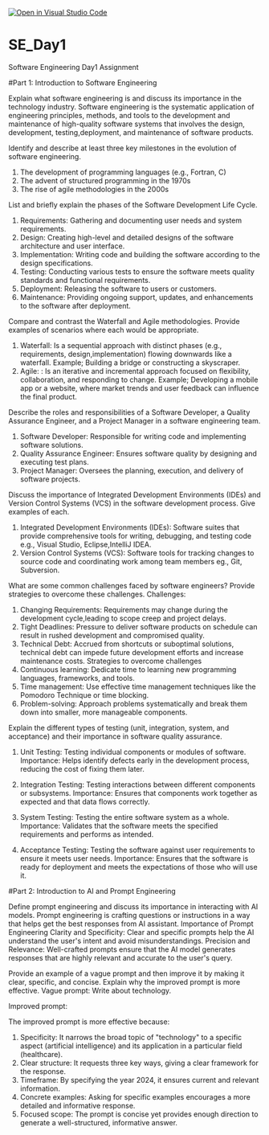 [![Open in Visual Studio Code](https://classroom.github.com/assets/open-in-vscode-2e0aaae1b6195c2367325f4f02e2d04e9abb55f0b24a779b69b11b9e10269abc.svg)](https://classroom.github.com/online_ide?assignment_repo_id=15590207&assignment_repo_type=AssignmentRepo)
# SE_Day1
Software Engineering Day1 Assignment

#Part 1: Introduction to Software Engineering

Explain what software engineering is and discuss its importance in the technology industry.
 Software engineering is the systematic application of engineering principles, methods, and tools to the development and maintenance of high-quality software systems that  involves the design, development, testing,deployment, and maintenance of software products.

Identify and describe at least three key milestones in the evolution of software engineering.
1. The development of programming languages (e.g., Fortran, C)
2. The advent of structured programming in the 1970s
3. The rise of agile methodologies in the 2000s

List and briefly explain the phases of the Software Development Life Cycle.
1. Requirements: Gathering and documenting user needs and system requirements.
2. Design: Creating high-level and detailed designs of the software architecture and user interface.
3. Implementation: Writing code and building the software according to the design specifications.
4. Testing: Conducting various tests to ensure the software meets quality standards and functional    requirements.
5. Deployment: Releasing the software to users or customers.
6. Maintenance: Providing ongoing support, updates, and enhancements to the software after deployment.

Compare and contrast the Waterfall and Agile methodologies. Provide examples of scenarios where each would be appropriate.
1. Waterfall: Is a sequential approach with distinct phases (e.g., requirements, design,implementation) flowing downwards like a waterfall. Example; Building a bridge or constructing a skyscraper.
2. Agile: : Is an iterative and incremental approach focused on flexibility, collaboration, and responding to change.
Example; Developing a mobile app or a website, where market trends and user feedback can influence the final product.


Describe the roles and responsibilities of a Software Developer, a Quality Assurance Engineer, and a Project Manager in a software engineering team.
1.  Software Developer: Responsible for writing code and implementing software solutions.
2. Quality Assurance Engineer: Ensures software quality by designing and executing test plans.
3. Project Manager: Oversees the planning, execution, and delivery of software projects.


Discuss the importance of Integrated Development Environments (IDEs) and Version Control Systems (VCS) in the software development process. Give examples of each.
1. Integrated Development Environments (IDEs): Software suites that provide comprehensive tools for writing, debugging, and testing code e.g., Visual Studio, Eclipse,IntelliJ IDEA.
2. Version Control Systems (VCS): Software tools for tracking changes to source code and coordinating work among team members eg., Git, Subversion.


What are some common challenges faced by software engineers? Provide strategies to overcome these challenges.
Challenges: 
1. Changing Requirements: Requirements may change during the development cycle,leading to scope creep and project delays.
2. Tight Deadlines: Pressure to deliver software products on schedule can result in rushed development and compromised quality.
3. Technical Debt: Accrued from shortcuts or suboptimal solutions, technical debt can impede future development efforts and increase maintenance costs.
Strategies to overcome challenges
1. Continuous learning: Dedicate time to learning new programming languages, frameworks, and tools.
2. Time management: Use effective time management techniques like the Pomodoro Technique or time blocking.
3. Problem-solving: Approach problems systematically and break them down into smaller, more manageable components.

Explain the different types of testing (unit, integration, system, and acceptance) and their importance in software quality assurance.
1. Unit Testing: Testing individual components or modules of software.
Importance: Helps identify defects early in the development process, reducing the cost of fixing them later.

2. Integration Testing: Testing interactions between different components or subsystems.
Importance: Ensures that components work together as expected and that data flows correctly.

3. System Testing: Testing the entire software system as a whole.
Importance: Validates that the software meets the specified requirements and performs as intended.

4. Acceptance Testing: Testing the software against user requirements to ensure it meets user needs.
Importance: Ensures that the software is ready for deployment and meets the expectations of those who will use it.



#Part 2: Introduction to AI and Prompt Engineering


Define prompt engineering and discuss its importance in interacting with AI models.
Prompt engineering is crafting questions or instructions in a way that helps get the best responses from AI assistant.
Importance of Prompt Engineering
Clarity and Specificity: Clear and specific prompts help the AI understand the user's intent and avoid misunderstandings.
Precision and Relevance: Well-crafted prompts ensure that the AI model generates responses that are highly relevant and accurate to the user's query.


Provide an example of a vague prompt and then improve it by making it clear, specific, and concise. Explain why the improved prompt is more effective.
Vague prompt:
Write about technology.

Improved prompt:

The improved prompt is more effective because:
1. Specificity: It narrows the broad topic of "technology" to a specific aspect (artificial intelligence) and its application in a particular field (healthcare).
2. Clear structure: It requests three key ways, giving a clear framework for the response.
3. Timeframe: By specifying the year 2024, it ensures current and relevant information.
4. Concrete examples: Asking for specific examples encourages a more detailed and informative response.
5. Focused scope: The prompt is concise yet provides enough direction to generate a well-structured, informative answer.
